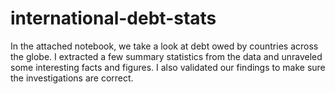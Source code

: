 # international-debt-stats

In the attached notebook, we take a look at debt owed by countries across the globe. I extracted a few summary statistics from the data and unraveled some interesting facts and figures. I also validated our findings to make sure the investigations are correct.
